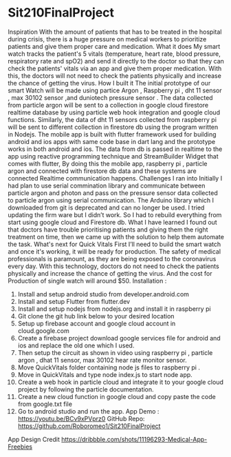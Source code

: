 # Sit210FinalProject

Inspiration
With the amount of patients that has to be treated in the hospital during crisis, there is a huge pressure on medical workers to prioritize patients and give them proper care and medication.
What it does
My smart watch tracks the patient's 5 vitals (temperature, heart rate, blood pressure, respiratory rate and spO2) and send it directly to the doctor so that they can check the patients' vitals via an app and give them proper medication. With this, the doctors will not need to check the patients physically and increase the chance of getting the virus.
How I built it
The initial prototype of our smart Watch will be made using partice Argon , Raspberry pi , dht 11 sensor , max 30102 sensor ,and duniotech pressure sensor . The data collected from particle argon will be sent to  a collection in google cloud firestore realtime database by using particle web hook integration and google cloud functions. Similarly, the data of dht 11 sensors collected from raspberry pi will be sent to different collection in firestore db using the program written in Nodejs. The mobile app is built with flutter framework used for building android and ios apps with same code base in dart lang and the prototype works in both android and ios. The data from db is passed in realtime to the app using reactive programming technique and StreamBuilder Widget that comes with flutter, By doing this the mobile app, raspberry pi , particle argon and connected with firestore db data and these systems are connected Realtime communication happens.
Challenges I ran into
Initially I had plan to use serial commination library and communicate between particle argon and photon and pass on the pressure sensor data collected to particle argon using serial communication. The Arduino library which I downloaded from git is deprecated and can no longer be used. I tried updating the firm ware but I didn’t work. So I had to rebuild everything from start using google cloud and Firestore db. 
What I have learned
I found out that doctors have trouble prioritising patients and giving them the right treatment on time, then we came up with the solution to help them automate the task.
What's next for Quick Vitals
First I’ll  need to build the smart watch and once it's working, it will be ready for production.
The safety of medical professionals is paramount, as they are being exposed to the coronavirus every day. With this technology, doctors do not need to check the patients physically and increase the chance of getting the virus. And the cost for Production of single watch will around $50.
Installation :
1.	Install and setup android studio from developer.android.com
2.	Install and setup Flutter from flutter.dev 
3.	Install and setup nodejs from nodejs.org and install it in raspberry pi 
4.	Git clone the git hub link below to your desired location 
5.	Setup up firebase account and google cloud account in cloud.google.com
6.	Create a firebase project download google services file for android and ios and replace the old one which I used. 
7.	Then setup the circuit as shown in video using raspberry pi , particle argon , dhat 11 sensor, max 30102 hear rate monitor sensor. 
8.	Move QuickVitals folder containing node js files to raspberry pi . 
9.	Move in QuickVitals and type node index.js to start node app. 
10.	Create a web hook in particle cloud and integrate it to your google cloud project by following the particle documentation. 
11.	Create a new cloud function in google cloud and copy paste the code from google.txt file 
12.	Go to android studio and run the app.
App Demo :
https://youtu.be/BCv9xPVprz0
GitHub Repo:
https://github.com/Roboromeo1/Sit210FinalProject


App Design Credit 
https://dribbble.com/shots/11196293-Medical-App-Freebies


